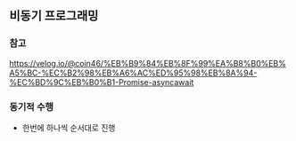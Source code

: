 ## 비동기 프로그래밍

### 참고

https://velog.io/@coin46/%EB%B9%84%EB%8F%99%EA%B8%B0%EB%A5%BC-%EC%B2%98%EB%A6%AC%ED%95%98%EB%8A%94-%EC%BD%9C%EB%B0%B1-Promise-asyncawait

### 동기적 수행

- 한번에 하나씩 순서대로 진행
